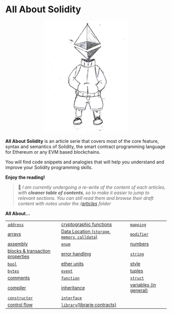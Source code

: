 # All About Solidity

<p align="center">
  <img height="350" src="./assets/all-about-solidity-character-medium.png">
</p>

**All About Solidity** is an article serie that covers most of the core feature, syntax and semantics of Solidity, the smart contract programming language for Ethereum or any EVM based blockchains.

You will find code snippets and analogies that will help you understand and improve your Solidity programming skills.

**Enjoy the reading!**

> :construction: _I am currently undergoing a re-write of the content of each articles, with **cleaner table of contents**, so to make it easier to jump to relevant sections.
> You can still read them and browse their draft content with notes under the /[articles](./articles/) folder_

**All About...**

|   	|   	|   	|
|:---	|:---	|:---	|
| [`address`](./articles/Addresses.md)  	| [cryptographic functions](./articles/Cryptographic-functions.md)  	| [`mapping`](./articles/Mappings.md)  	|
| [arrays](./Arrays.md)  	| [Data Location (`storage`, `memory`, `calldata`)](./articles/Data-Locations.md)  	| [`modifier`](./articles/Modifiers.md)  	|
| [assembly](./Assembly.md)  	| [`enum`](./articles/Enums.md)  	| [numbers](./articles/Numbers.md)  	|
| [blocks & transaction properties](./articles/Blocks-Txs.md)  	| [error handling](./articles/Error-Handling.md)  	| [`string`](./articles/Strings.md)  	|
| [`bool`](./articles/Boolean.md)  	| [ether units](./articles/Ether-Units.md)  	| [style](./articles/Style.md)  	|
| [`bytes`](./Bytes.md)  	| [`event`](./articles/Events.md)  	| [tuples](./articles/Tuples.md/Tuples.md)  	|
| [comments](./Comments.md)  	| [`function`](./articles/Functions.md)  	| [`struct`](./articles/Structs.md)  	|
| [compiler](./articles/Compiler.md)  	| [inheritance](./articles/Inheritance.md)  	| [variables (in general)](./articles/Variables.md)  	|
| [`constructor`](./articles/Constructors.md)  	| [`interface`](./articles/Interfaces.md)  	|   	|
| [control flow](./articles/Control-Flow.md)  	| [`library`(librarie contracts)](./articles/Libraries.md)  	|   	|